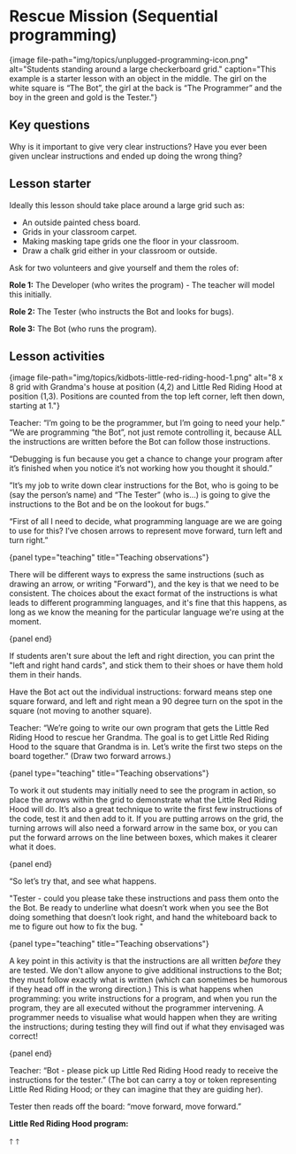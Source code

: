 # Rescue Mission (Sequential programming)

{image file-path="img/topics/unplugged-programming-icon.png" alt="Students standing around a large checkerboard grid." caption="This example is a starter lesson with an object in the middle. The girl on the white square is “The Bot”, the girl at the back is “The Programmer” and the boy in the green and gold is the Tester."}

## Key questions

Why is it important to give very clear instructions?
Have you ever been given unclear instructions and ended up doing the wrong thing?

## Lesson starter

Ideally this lesson should take place around a large grid such as:

-   An outside painted chess board.
-   Grids in your classroom carpet.
-   Making masking tape grids one the floor in your classroom.
-   Draw a chalk grid either in your classroom or outside.

Ask for two volunteers and give yourself and them the roles of:

**Role 1:** The Developer (who writes the program) -  The teacher will model this initially.

**Role 2:** The Tester (who instructs the Bot and looks for bugs).

**Role 3:** The Bot (who runs the program).

## Lesson activities

{image file-path="img/topics/kidbots-little-red-riding-hood-1.png" alt="8 x 8 grid with Grandma's house at position (4,2) and Little Red Riding Hood at position (1,3). Positions are counted from the top left corner, left then down, starting at 1."}

Teacher: “I’m going to be the programmer, but I’m going to need your help.”
“We are  programming “the Bot”, not just remote controlling it, because ALL the instructions are written before the Bot can follow those instructions.

“Debugging is fun because you get a chance to change your program after it’s finished when you notice it’s not working how you thought it should.”

”It’s my job to write down clear instructions for the Bot, who is going to be (say the person’s name) and “The Tester” (who is...) is going to give the instructions to the Bot and be on the lookout for bugs.”

“First of all I need to decide, what programming language are we are going to use for this? I’ve chosen arrows to represent move forward, turn left and turn right.”

{panel type="teaching" title="Teaching observations"}

There will be different ways to express the same instructions (such as drawing an arrow, or writing "Forward"), and the key is that we need to be consistent.
The choices about the exact format of the instructions is what leads to different programming languages, and it's fine that this happens, as long as we know the meaning for the particular language we're using at the moment.

{panel end}

If students aren't sure about the left and right direction, you can print the "left and right hand cards", and stick them to their shoes or have them hold them in their hands.

Have the Bot act out the individual instructions: forward means step one square forward, and left and right mean a 90 degree turn on the spot in the square (not moving to another square).

Teacher: “We’re going to write our own program that gets the Little Red Riding Hood to rescue her Grandma.
The goal is to get Little Red Riding Hood to the square that Grandma is in.
Let’s write the first two steps on the board together.”
(Draw two forward arrows.)

{panel type="teaching" title="Teaching observations"}

To work it out students may initially need to see the program in action, so place the arrows within the grid to demonstrate what the Little Red Riding Hood will do.
It’s also a great technique to write the first few instructions of the code, test it and then add to it.
If you are putting arrows on the grid, the turning arrows will also need a forward arrow in the same box, or you can put the forward arrows on the line between boxes, which makes it clearer what it does.

{panel end}

“So let’s try that, and see what happens.

"Tester - could you please take these instructions and pass them onto the the Bot.
Be ready to underline what doesn’t work when you see the Bot doing something that doesn’t look right, and hand the whiteboard back to me to figure out how to fix the bug. "

{panel type="teaching" title="Teaching observations"}

A key point in this activity is that the instructions are all written *before* they are tested.
We don't allow anyone to give additional instructions to the Bot; they must follow exactly what is written (which can sometimes be humorous if they head off in the wrong direction.)
This is what happens when programming: you write instructions for a program, and when you run the program, they are all executed without the programmer intervening.
A programmer needs to visualise what would happen when they are writing the instructions; during testing they will find out if what they envisaged was correct!

{panel end}

Teacher: “Bot - please pick up Little Red Riding Hood ready to receive the instructions for the tester.”
(The bot can carry a toy or token representing Little Red Riding Hood; or they can imagine that they are guiding her).

Tester then reads off the board: “move forward, move forward.”

**Little Red Riding Hood program:**

<div class="large-text">🡑 🡑</div>
